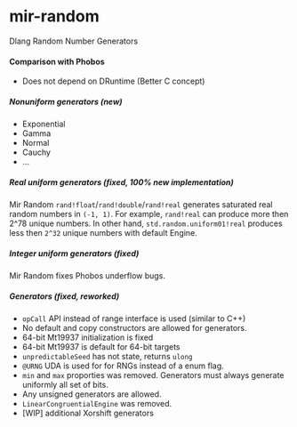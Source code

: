 # mir-random
Dlang Random Number Generators

#### Comparison with Phobos
 - Does not depend on DRuntime (Better C concept)

##### Nonuniform generators (new)
 - Exponential
 - Gamma
 - Normal
 - Cauchy
 - ...

##### Real uniform generators (fixed, 100% new implementation)

Mir Random `rand!float`/`rand!double`/`rand!real` generates saturated real random numbers in `(-1, 1)`. For example, `rand!real` can produce more then 2^78 unique numbers. In other hand, `std.random.uniform01!real` produces less then `2^32` unique numbers with default Engine.

##### Integer uniform generators (fixed)

Mir Random fixes Phobos underflow bugs.

##### Generators (fixed, reworked)
 - `opCall` API instead of range interface is used (similar to C++)
 - No default and copy constructors are allowed for generators.
 - 64-bit Mt19937 initialization is fixed
 - 64-bit Mt19937 is default for 64-bit targets
 - `unpredictableSeed` has not state, returns `ulong`
 - `@URNG` UDA is used for for RNGs instead of a enum flag.
 - `min` and `max` proporties was removed. Generators must always generate uniformly all set of bits.
 - Any unsigned generators are allowed.
 - `LinearCongruentialEngine` was removed.
 - [WIP] additional Xorshift generators

